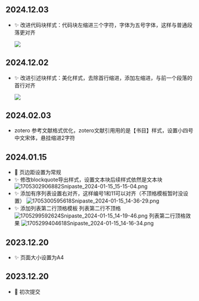 ## 2024.12.03

- ✨ 改进代码块样式：代码块左缩进三个字符，字体为五号字体，这样与普通段落更对齐
    
    ![](https://fastly.jsdelivr.net/gh/Achuan-2/PicBed/assets/PixPin_2024-12-03_21-30-13-2024-12-03.png)

## 2024.12.02

- ✨ 改进引述块样式：美化样式，去除首行缩进，添加左缩进，与前一个段落的首行对齐

    ![](https://fastly.jsdelivr.net/gh/Achuan-2/PicBed/assets/PixPin_2024-12-02_15-27-00-2024-12-02.png)

## 2024.02.03 
- zotero 参考文献格式优化，zotero文献引用用的是【书目】样式，设置小四号中文宋体，悬挂缩进2字符

## 2024.01.15
- 🐛 页边距设置为常规
- ✨ 修改blockquote导出样式，设置文本块后续样式依然是文本块
    ![1705302906882Snipaste_2024-01-15_15-15-04.png](https://fastly.jsdelivr.net/gh/Achuan-2/PicBed@pic/assets/1705302906882Snipaste_2024-01-15_15-15-04.png)
- ✨ 添加有序列表设置右对齐，这样编号1和11可以对齐（不顶格模板暂时没设置）
    ![1705300595618Snipaste_2024-01-15_14-36-29.png](https://fastly.jsdelivr.net/gh/Achuan-2/PicBed@pic/assets/1705300595618Snipaste_2024-01-15_14-36-29.png)
- ✨ 添加列表第二行顶格模板
    列表第二行不顶格
    ![1705299592624Snipaste_2024-01-15_14-19-46.png](https://fastly.jsdelivr.net/gh/Achuan-2/PicBed@pic/assets/1705299592624Snipaste_2024-01-15_14-19-46.png)
    列表第二行顶格效果
    ![1705299404618Snipaste_2024-01-15_14-16-34.png](https://fastly.jsdelivr.net/gh/Achuan-2/PicBed@pic/assets/1705299404618Snipaste_2024-01-15_14-16-34.png)

## 2023.12.20
- ✨ 页面大小设置为A4

## 2023.12.20
-  🎉 初次提交
